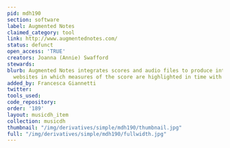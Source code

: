 ```yaml
---
pid: mdh190
section: software
label: Augmented Notes
claimed_category: tool
link: http://www.augmentednotes.com/
status: defunct
open_access: 'TRUE'
creators: Joanna (Annie) Swafford
stewards:
blurb: Augmented Notes integrates scores and audio files to produce interactive multimedia
  websites in which measures of the score are highlighted in time with music.
added_by: Francesca Giannetti
twitter:
tools_used:
code_repository:
order: '189'
layout: musicdh_item
collection: musicdh
thumbnail: "/img/derivatives/simple/mdh190/thumbnail.jpg"
full: "/img/derivatives/simple/mdh190/fullwidth.jpg"
---
```

